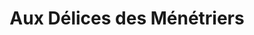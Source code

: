 ---
title: "Aux Délices des Ménétriers"
url: /ribeauville/aux-delices-des-menetriers/
shop: commodité
---